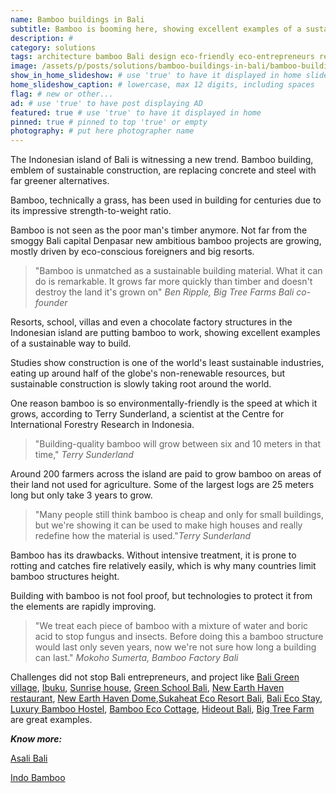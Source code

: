 ```yaml
---
name: Bamboo buildings in Bali
subtitle: Bamboo is booming here, showing excellent examples of a sustainable way to build.
description: #
category: solutions
tags: architecture bamboo Bali design eco-friendly eco-entrepreneurs recycle hydro-power Indonesia learning permaculture sustainable-construction  
image: /assets/p/posts/solutions/bamboo-buildings-in-bali/bamboo-buildings-in-bali.jpg
show_in_home_slideshow: # use 'true' to have it displayed in home slideshow
home_slideshow_caption: # lowercase, max 12 digits, including spaces
flag: # new or other...
ad: # use 'true' to have post displaying AD
featured: true # use 'true' to have it displayed in home
pinned: true # pinned to top 'true' or empty
photography: # put here photographer name
---
```

The Indonesian island of Bali is witnessing a new trend. Bamboo building, emblem of sustainable construction, are replacing concrete and steel with far greener alternatives.

Bamboo, technically a grass, has been used in building for centuries due to its impressive strength-to-weight ratio.

Bamboo is not seen as the poor man's timber anymore. Not far from the smoggy Bali capital Denpasar new ambitious bamboo projects are growing, mostly driven by eco-conscious foreigners and big resorts.

>"Bamboo is unmatched as a sustainable building material. What it can do is remarkable. It grows far more quickly than timber and doesn't destroy the land it's grown on" _Ben Ripple, Big Tree Farms Bali co-founder_

Resorts, school, villas and even a chocolate factory structures in the Indonesian island are putting bamboo to work, showing excellent examples of a sustainable way to build.

Studies show construction is one of the world's least sustainable industries, eating up around half of the globe's non-renewable resources, but sustainable construction is slowly taking root around the world.

One reason bamboo is so environmentally-friendly is the speed at which it grows, according to Terry Sunderland, a scientist at the Centre for International Forestry Research in Indonesia.

>"Building-quality bamboo will grow between six and 10 meters in that time," _Terry Sunderland_

Around 200 farmers across the island are paid to grow bamboo on areas of their land not used for agriculture. Some of the largest logs are 25 meters long but only take 3 years to grow.

>"Many people still think bamboo is cheap and only for small buildings, but we're showing it can be used to make high houses and really redefine how the material is used."_Terry Sunderland_

Bamboo has its drawbacks. Without intensive treatment, it is prone to rotting and catches fire relatively easily, which is why many countries limit bamboo structures height.

Building with bamboo is not fool proof, but technologies to protect it from the elements are rapidly improving.

>"We treat each piece of bamboo with a mixture of water and boric acid to stop fungus and insects. Before doing this a bamboo structure would last only seven years, now we're not sure how long a building can last." _Mokoho Sumerta, Bamboo Factory Bali_


Challenges did not stop Bali entrepreneurs, and project like [Bali Green village](http://greenvillagebali.com/), [Ibuku](http://ibuku.com/), [Sunrise house](https://www.airbnb.co.uk/rooms/798483), [Green School Bali](https://www.greenschool.org/), [New Earth Haven restaurant](https://newearthhaven.com/), [New Earth Haven Dome](https://newearthhaven.com/crystal-dome-amethyst/),[Sukaheat Eco Resort Bali](https://architizer.com/projects/small-bamboo-hall-sukaheat-bali/), [Bali Eco Stay](https://www.baliecostay.com/), [Luxury Bamboo Hostel](https://goo.gl/maps/ooVYYDZLZER2), [Bamboo Eco Cottage](https://goo.gl/maps/Q2Etagk5ZfT2), [Hideout Bali](https://goo.gl/maps/GeuV1tMTTRJ2), [Big Tree Farm](https://bigtreefarms.com/blogs/news/tour-our-bamboo-factory) are great examples.


**_Know more:_**


[Asali Bali](http://www.bamboobali.asia/)

[Indo Bamboo](http://indobamboo.com/bamboo/)
